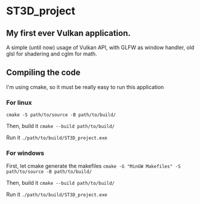 # ST3D_project
## My first ever Vulkan application.
A simple (until now) usage of Vulkan API, with GLFW as window handler, old glsl for shadering and cglm for math.

## Compiling the code
I'm using cmake, so it must be really easy to run this application

### For linux
`cmake -S path/to/source -B path/to/build/`

Then, build it
`cmake --build path/to/build/`

Run it
`./path/to/build/ST3D_project.exe`
### For windows
First, let cmake generate the makefiles
`cmake -G "MinGW Makefiles" -S path/to/source -B path/to/build/`

Then, build it
`cmake --build path/to/build/`

Run it
`./path/to/build/ST3D_project.exe`
